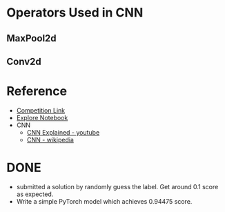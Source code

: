 # Operators Used in CNN

## MaxPool2d
## Conv2d

# Reference
- [Competition Link](https://www.kaggle.com/competitions/digit-recognizer)
- [Explore Notebook](https://colab.research.google.com/drive/1dNioOSmx3yc1dXWMUam4QLziPmXL1yvi#scrollTo=1T-bBFcnPS4K)
- CNN
  - [CNN Explained - youtube](https://www.youtube.com/watch?v=YRhxdVk_sIs)
  - [CNN - wikipedia](https://en.wikipedia.org/wiki/Convolutional_neural_network)

# DONE
- submitted a solution by randomly guess the label. Get around 0.1 score as expected.
- Write a simple PyTorch model which achieves 0.94475 score.
